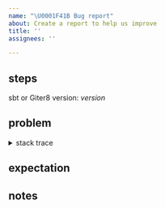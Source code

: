 ```yaml
---
name: "\U0001F41B Bug report"
about: Create a report to help us improve
title: ''
assignees: ''

---
```


## steps

<!-- First and foremost, the we need exact steps to reproduce your problems on our computer.  -->
sbt or Giter8 version: *version*

## problem

<!-- Next, describe the problem, or what you think is the problem. -->

<details>

<summary>stack trace</summary>

```scala
paste stack trace here, if any.
```

</details>

## expectation

<!-- Describe what you think should have happened. -->

## notes

<!-- Any other information or suggestions should go here. -->
